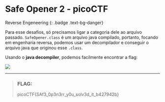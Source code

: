 # Safe Opener 2 - picoCTF

Reverse Engeneering
{: .badge .text-bg-danger}

Para esse desafios, só precisamos ligar a categoria dele
ao arquivo passado. `SafeOpener.class` é um arquivo java
compilado, portanto, focando em engenharia reversa, podemos
usar um decompilador e conseguir o arquivo java que originou
esse `.class`.

Usando o **java decompiler**, podemos facilmente encontrar a flag:

![](../static/markdown/src/java.png)

---
> ### **FLAG:**
>
> picoCTF{SAf3_0p3n3rr_y0u_solv3d_it_b427942b}

